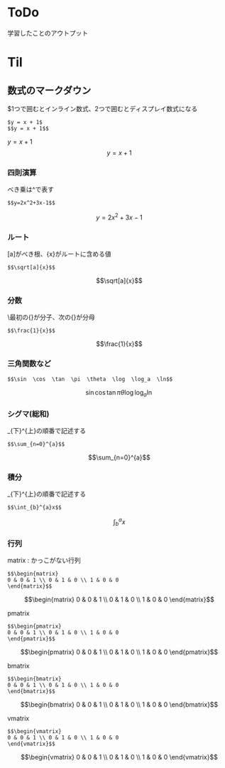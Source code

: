 # ToDo
学習したことのアウトプット

# Til

## 数式のマークダウン
$1つで囲むとインライン数式、2つで囲むとディスプレイ数式になる
```
$y = x + 1$
$$y = x + 1$$
```
$y = x + 1$
$$y = x + 1$$

### 四則演算
べき乗は^で表す
```
$$y=2x^2+3x-1$$
```
$$y=2x^2+3x-1$$

### ルート
\[a]がべき根、{x}がルートに含める値
```
$$\sqrt[a]{x}$$
```
$$\sqrt[a]{x}$$

### 分数
\最初の{}が分子、次の{}が分母
```
$$\frac{1}{x}$$
```
$$\frac{1}{x}$$

### 三角関数など
```
$$\sin  \cos  \tan  \pi  \theta  \log  \log_a  \ln$$
```
$$\sin  \cos  \tan  \pi  \theta  \log  \log_a  \ln$$

### シグマ(総和)
_{下}^{上}の順番で記述する
```
$$\sum_{n=0}^{a}$$
```
$$\sum_{n=0}^{a}$$

### 積分
_{下}^{上}の順番で記述する
```
$$\int_{b}^{a}x$$
```
$$\int_{b}^{a}x$$

### 行列
matrix : かっこがない行列
```
$$\begin{matrix}
0 & 0 & 1 \\ 0 & 1 & 0 \\ 1 & 0 & 0
\end{matrix}$$
```
$$\begin{matrix}
0 & 0 & 1 \\ 0 & 1 & 0 \\ 1 & 0 & 0
\end{matrix}$$

pmatrix

```
$$\begin{pmatrix}
0 & 0 & 1 \\ 0 & 1 & 0 \\ 1 & 0 & 0
\end{pmatrix}$$
```
$$\begin{pmatrix}
0 & 0 & 1 \\ 0 & 1 & 0 \\ 1 & 0 & 0
\end{pmatrix}$$

bmatrix

```
$$\begin{bmatrix}
0 & 0 & 1 \\ 0 & 1 & 0 \\ 1 & 0 & 0
\end{bmatrix}$$
```
$$\begin{bmatrix}
0 & 0 & 1 \\ 0 & 1 & 0 \\ 1 & 0 & 0
\end{bmatrix}$$

vmatrix

```
$$\begin{vmatrix}
0 & 0 & 1 \\ 0 & 1 & 0 \\ 1 & 0 & 0
\end{vmatrix}$$
```
$$\begin{vmatrix}
0 & 0 & 1 \\ 0 & 1 & 0 \\ 1 & 0 & 0
\end{vmatrix}$$